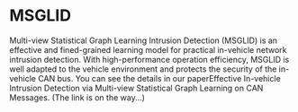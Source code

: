 # MSGLID
Multi-view Statistical Graph Learning Intrusion Detection (MSGLID) is an effective and fined-grained learning model for practical in-vehicle network intrusion detection. With high-performance operation efficiency, MSGLID is well adapted to the vehicle environment and protects the security of the in-vehicle CAN bus.
You can see the details in our paperEffective In-vehicle Intrusion Detection via Multi-view Statistical Graph Learning on CAN Messages. (The link is on the way...)
